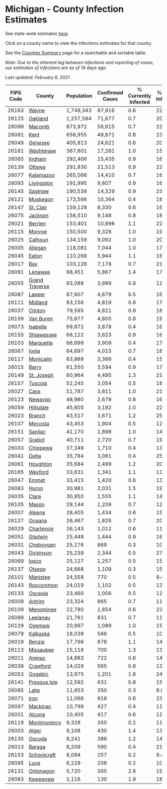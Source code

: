 # Michigan - County Infection Estimates

See state-wide estimates [here](/infections/us-mi).

Click on a county name to view the infections estimates for that county.

See the [Counties Summary](/infections/summary-counties) page for a searchable and sortable table.

*Note: Due to the inherent lag between infections and reporting of cases, our estimates of infections are as of 14 days ago.*

*Last updated: February 6, 2021*

|   FIPS Code |                           County |   Population |   Confirmed Cases |   % Currently Infected |   % Total Infected |
|-------------|----------------------------------|--------------|-------------------|------------------------|--------------------|
|       26163 |                   [Wayne](wayne) |    1,749,343 |            97,916 |                    0.6 |               22.6 |
|       26125 |               [Oakland](oakland) |    1,257,584 |            71,677 |                    0.7 |               20.8 |
|       26099 |                 [Macomb](macomb) |      873,972 |            56,615 |                    0.7 |               22.8 |
|       26081 |                     [Kent](kent) |      656,955 |            49,871 |                    0.8 |               23.5 |
|       26049 |               [Genesee](genesee) |      405,813 |            24,621 |                    0.6 |               20.3 |
|       26161 |           [Washtenaw](washtenaw) |      367,601 |            17,261 |                    1.0 |               15.6 |
|       26065 |                 [Ingham](ingham) |      292,406 |            15,435 |                    0.9 |               16.1 |
|       26139 |                 [Ottawa](ottawa) |      291,830 |            21,513 |                    0.9 |               22.1 |
|       26077 |           [Kalamazoo](kalamazoo) |      265,066 |            14,410 |                    0.7 |               16.6 |
|       26093 |         [Livingston](livingston) |      191,995 |             9,807 |                    0.9 |               16.1 |
|       26145 |               [Saginaw](saginaw) |      190,539 |            14,329 |                    0.9 |               23.8 |
|       26121 |             [Muskegon](muskegon) |      173,566 |            10,364 |                    0.4 |               18.5 |
|       26147 |           [St. Clair](st.-clair) |      159,128 |             8,330 |                    0.6 |               16.8 |
|       26075 |               [Jackson](jackson) |      158,510 |             9,148 |                    0.8 |               18.1 |
|       26021 |               [Berrien](berrien) |      153,401 |            10,998 |                    1.1 |               22.5 |
|       26115 |                 [Monroe](monroe) |      150,500 |             9,328 |                    1.0 |               19.4 |
|       26025 |               [Calhoun](calhoun) |      134,159 |             9,092 |                    1.0 |               20.6 |
|       26005 |               [Allegan](allegan) |      118,081 |             7,044 |                    1.0 |               17.9 |
|       26045 |                   [Eaton](eaton) |      110,268 |             5,944 |                    1.1 |               16.5 |
|       26017 |                       [Bay](bay) |      103,126 |             7,178 |                    0.7 |               21.4 |
|       26091 |               [Lenawee](lenawee) |       98,451 |             5,867 |                    1.4 |               17.7 |
|       26055 | [Grand Traverse](grand-traverse) |       93,088 |             3,999 |                    0.8 |               12.5 |
|       26087 |                 [Lapeer](lapeer) |       87,607 |             4,679 |                    0.5 |               16.7 |
|       26111 |               [Midland](midland) |       83,156 |             4,819 |                    0.8 |               17.5 |
|       26037 |               [Clinton](clinton) |       79,595 |             4,821 |                    0.9 |               18.6 |
|       26159 |           [Van Buren](van-buren) |       75,677 |             4,805 |                    0.8 |               19.1 |
|       26073 |             [Isabella](isabella) |       69,872 |             3,878 |                    0.4 |               16.8 |
|       26155 |         [Shiawassee](shiawassee) |       68,122 |             3,623 |                    0.9 |               16.8 |
|       26103 |           [Marquette](marquette) |       66,699 |             3,909 |                    0.4 |               17.5 |
|       26067 |                   [Ionia](ionia) |       64,697 |             4,015 |                    0.7 |               18.8 |
|       26117 |             [Montcalm](montcalm) |       63,888 |             3,366 |                    0.4 |               15.9 |
|       26015 |                   [Barry](barry) |       61,550 |             3,594 |                    0.9 |               17.4 |
|       26149 |         [St. Joseph](st.-joseph) |       60,964 |             4,495 |                    1.3 |               21.8 |
|       26157 |               [Tuscola](tuscola) |       52,245 |             3,054 |                    0.5 |               18.4 |
|       26027 |                     [Cass](cass) |       51,787 |             3,811 |                    1.0 |               21.8 |
|       26123 |               [Newaygo](newaygo) |       48,980 |             2,678 |                    0.8 |               16.2 |
|       26059 |           [Hillsdale](hillsdale) |       45,605 |             3,192 |                    1.0 |               22.1 |
|       26023 |                 [Branch](branch) |       43,517 |             3,671 |                    1.2 |               25.4 |
|       26107 |               [Mecosta](mecosta) |       43,453 |             1,904 |                    0.5 |               12.9 |
|       26151 |               [Sanilac](sanilac) |       41,170 |             1,898 |                    1.0 |               14.0 |
|       26057 |               [Gratiot](gratiot) |       40,711 |             2,720 |                    0.7 |               19.9 |
|       26033 |             [Chippewa](chippewa) |       37,349 |             1,710 |                    0.4 |               13.5 |
|       26041 |                   [Delta](delta) |       35,784 |             3,081 |                    0.4 |               25.3 |
|       26061 |             [Houghton](houghton) |       35,684 |             2,499 |                    1.2 |               20.0 |
|       26165 |               [Wexford](wexford) |       33,631 |             1,341 |                    1.1 |               11.7 |
|       26047 |                   [Emmet](emmet) |       33,415 |             1,420 |                    0.6 |               13.0 |
|       26063 |                   [Huron](huron) |       30,981 |             2,031 |                    1.5 |               19.5 |
|       26035 |                   [Clare](clare) |       30,950 |             1,555 |                    1.1 |               14.6 |
|       26105 |                   [Mason](mason) |       29,144 |             1,209 |                    0.7 |               12.2 |
|       26007 |                 [Alpena](alpena) |       28,405 |             1,434 |                    0.6 |               15.9 |
|       26127 |                 [Oceana](oceana) |       26,467 |             1,826 |                    0.7 |               20.8 |
|       26029 |         [Charlevoix](charlevoix) |       26,143 |             1,012 |                    0.6 |               11.7 |
|       26051 |               [Gladwin](gladwin) |       25,449 |             1,444 |                    0.9 |               16.9 |
|       26031 |           [Cheboygan](cheboygan) |       25,276 |               869 |                    0.3 |               10.6 |
|       26043 |           [Dickinson](dickinson) |       25,239 |             2,344 |                    0.5 |               27.3 |
|       26069 |                   [Iosco](iosco) |       25,127 |             1,257 |                    0.5 |               15.7 |
|       26137 |                 [Otsego](otsego) |       24,668 |             1,109 |                    0.3 |               15.6 |
|       26101 |             [Manistee](manistee) |       24,558 |               770 |                    0.5 |                9.4 |
|       26143 |           [Roscommon](roscommon) |       24,019 |             1,102 |                    0.5 |               13.9 |
|       26133 |               [Osceola](osceola) |       23,460 |             1,006 |                    0.5 |               12.8 |
|       26009 |                 [Antrim](antrim) |       23,324 |               865 |                    0.7 |               11.1 |
|       26109 |           [Menominee](menominee) |       22,780 |             1,854 |                    0.6 |               23.7 |
|       26089 |             [Leelanau](leelanau) |       21,761 |               831 |                    0.7 |               11.3 |
|       26129 |                 [Ogemaw](ogemaw) |       20,997 |             1,089 |                    1.0 |               15.7 |
|       26079 |             [Kalkaska](kalkaska) |       18,038 |               566 |                    0.5 |               10.2 |
|       26019 |                 [Benzie](benzie) |       17,766 |               876 |                    1.1 |               14.4 |
|       26113 |           [Missaukee](missaukee) |       15,118 |               700 |                    1.3 |               13.8 |
|       26011 |                 [Arenac](arenac) |       14,883 |               722 |                    0.6 |               14.9 |
|       26039 |             [Crawford](crawford) |       14,029 |               565 |                    0.8 |               13.6 |
|       26053 |               [Gogebic](gogebic) |       13,975 |             1,201 |                    1.8 |               24.9 |
|       26141 |     [Presque Isle](presque-isle) |       12,592 |               631 |                    0.8 |               15.0 |
|       26085 |                     [Lake](lake) |       11,853 |               350 |                    0.3 |                8.8 |
|       26071 |                     [Iron](iron) |       11,066 |               919 |                    0.6 |               23.7 |
|       26097 |             [Mackinac](mackinac) |       10,799 |               427 |                    0.4 |               11.7 |
|       26001 |                 [Alcona](alcona) |       10,405 |               417 |                    0.6 |               12.1 |
|       26119 |       [Montmorency](montmorency) |        9,328 |               350 |                    0.2 |               11.4 |
|       26003 |                   [Alger](alger) |        9,108 |               430 |                    1.4 |               13.5 |
|       26135 |                 [Oscoda](oscoda) |        8,241 |               386 |                    1.2 |               14.1 |
|       26013 |                 [Baraga](baraga) |        8,209 |               590 |                    0.4 |               21.3 |
|       26153 |       [Schoolcraft](schoolcraft) |        8,094 |               257 |                    0.2 |                9.4 |
|       26095 |                     [Luce](luce) |        6,229 |               206 |                    0.2 |               10.1 |
|       26131 |           [Ontonagon](ontonagon) |        5,720 |               395 |                    2.6 |               19.3 |
|       26083 |             [Keweenaw](keweenaw) |        2,116 |               130 |                    1.9 |               18.5 |